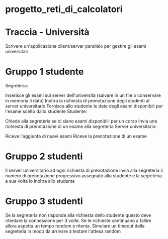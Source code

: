 # progetto_reti_di_calcolatori

# Traccia - Università
Scrivere un'applicazione client/server parallelo per gestire gli esami universitari

# Gruppo 1 studente

Segreteria:

Inserisce gli esami sul server dell'università (salvare in un file o conservare in memoria il dato)
Inoltra la richiesta di prenotazione degli studenti al server universitario
Fornisce allo studente le date degli esami disponibili per l'esame scelto dallo studente
Studente:

Chiede alla segreteria se ci siano esami disponibili per un corso
Invia una richiesta di prenotazione di un esame alla segreteria
Server universitario:

Riceve l'aggiunta di nuovi esami
Riceve la prenotazione di un esame
# Gruppo 2 studenti

Il server universitario ad ogni richiesta di prenotazione invia alla segreteria il numero di prenotazione progressivo assegnato allo studente e la segreteria a sua volta lo inoltra allo studente 

# Gruppo 3 studenti

Se la segreteria non risponde alla richiesta dello studente questo deve ritentare la connessione per 3 volte. Se le richieste continuano a  fallire allora aspetta un tempo random e ritenta.  Simulare un timeout della segreteria in modo da arrivare a testare l'attesa random
